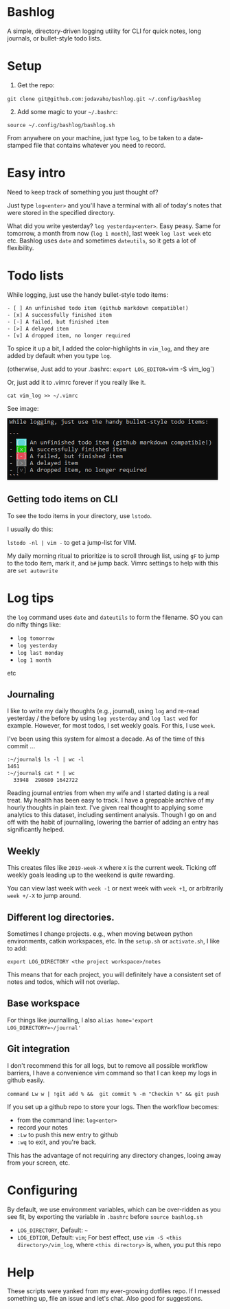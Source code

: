 # Bashlog

A simple, directory-driven logging utility for CLI for quick notes, long journals, or bullet-style todo lists.

# Setup

1. Get the repo: 

`git clone git@github.com:jodavaho/bashlog.git ~/.config/bashlog`

2. Add some magic to your `~/.bashrc`:

```
source ~/.config/bashlog/bashlog.sh
```

From anywhere on your machine, just type `log`, to be taken to a date-stamped file that contains whatever you need to record. 

# Easy intro

Need to keep track of something you just thought of? 

Just type `log<enter>` and you'll have a terminal with all of today's notes that were stored in the specified directory.

What did you write yesterday? `log yesterday<enter>`. Easy peasy.  Same for tomorrow, a month from now (`log 1 month`), last week `log last week` etc etc. Bashlog uses `date` and sometimes `dateutils`, so it gets a lot of flexibility. 

# Todo lists

While logging, just use the handy bullet-style todo items:

```
- [ ] An unfinished todo item (github markdown compatible!)
- [x] A successfully finished item
- [-] A failed, but finished item
- [>] A delayed item
- [v] A dropped item, no longer required
```

To spice it up a bit, I added the color-highlights in `vim_log`, and they are added by default when you type `log`.

(otherwise, Just add to your .bashrc: `export LOG_EDITOR=`vim -S vim_log`)

Or, just add it to .vimrc forever if you really like it.

```
cat vim_log >> ~/.vimrc
```

See image:

![bulletColor](doc/BulletColor.png)

## Getting todo items on CLI

To see the todo items in your directory, use `lstodo`.

I usually do this:

`lstodo -nl | vim -` to get a jump-list for VIM. 

My daily morning ritual to prioritize is to scroll through list, using `gF` to jump to the todo item, mark it, and `b#` jump back. Vimrc settings to help with this are `set autowrite`

# Log tips

the `log` command uses `date` and `dateutils` to form the filename. SO you can do nifty things like:

- `log tomorrow`
- `log yesterday`
- `log last monday`
- `log 1 month`

etc

## Journaling

I like to write my daily thoughts (e.g., journal), using `log` and re-read yesterday / the before by using `log yesterday` and `log last wed` for example. However, for most todos, I set weekly goals. For this, I use `week`.

I've been using this system for almost a decade. As of the time of this commit ...

```
:~/journal$ ls -l | wc -l
1461
:~/journal$ cat * | wc
  33948  298680 1642722
```

Reading journal entries from when my wife and I started dating is a real treat.
My health has been easy to track. I have a greppable archive of my hourly
thoughts in plain text. I've given real thought to applying some analytics to
this dataset, including sentiment analysis. Though I go on and off with the
habit of journalling, lowering the barrier of adding an entry has significantly
helped. 

## Weekly

This creates files like `2019-week-X` where `X` is the current week. Ticking off weekly goals leading up to the weekend is *quite* rewarding.

You can view last week with `week -1` or next week with `week +1`, or arbitrarily `week +/-X` to jump around. 

## Different log directories.

Sometimes I change projects. e.g., when moving between python environments, catkin workspaces, etc. In the `setup.sh` or `activate.sh`, I like to add:

```
export LOG_DIRECTORY <the project workspace>/notes
```

This means that for each project, you will definitely have a consistent set of notes and todos, which will not overlap. 

## Base workspace

For things like journalling, I also `alias home='export LOG_DIRECTORY=~/journal'`

## Git integration

I don't recommend this for all logs, but to remove all possible workflow barriers, I have a convenience vim command so that I can keep my logs in github easily. 

`command Lw w | !git add % &&  git commit % -m "Checkin %" && git push`

If you set up a github repo to store your logs. Then the workflow becomes:

- from the command line: `log<enter>`
- record your notes
- `:Lw` to push this new entry to github
- `:wq` to exit, and you're back. 

This has the advantage of not requiring any directory changes, looing away from your screen, etc. 

# Configuring

By default, we use environment variables, which can be over-ridden as you see fit, by exporting the variable in `.bashrc` before `source bashlog.sh`

- `LOG_DIRECTORY`, Default: `~`
- `LOG_EDTIOR`, Default: `vim`; For best effect, use `vim -S <this directory>/vim_log`, where `<this directory>` is, when, you put this repo

# Help

These scripts were yanked from my ever-growing dotfiles repo. If I messed something up, file an issue and let's chat. Also good for suggestions. 

